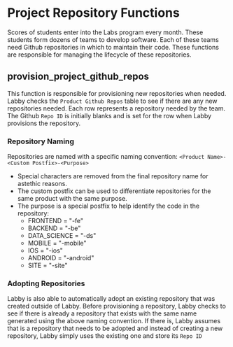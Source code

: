 # Project Repository Functions

Scores of students enter into the Labs program every month. These students form dozens of teams to develop software. Each of these teams need Github repositories in which to maintain their code. These functions are responsible for managing the lifecycle of these repositories.

## provision_project_github_repos

This function is responsible for provisioning new repositories when needed. Labby checks the `Product Github Repos` table to see if there are any new repositories needed. Each row represents a repository needed by the team. The Github `Repo ID` is initially blanks and is set for the row when Labby provisions the repository.

### Repository Naming

Repositories are named with a specific naming convention: `<Product Name>-<Custom Postfix>-<Purpose>`

- Special characters are removed from the final repository name for astethic reasons.
- The custom postfix can be used to differentiate repositories for the same product with the same purpose.
- The purpose is a special postfix to help identify the code in the repository:
  - FRONTEND        = "-fe"
  - BACKEND         = "-be"
  - DATA_SCIENCE    = "-ds"
  - MOBILE          = "-mobile"
  - IOS             = "-ios"
  - ANDROID         = "-android"
  - SITE            = "-site"

### Adopting Repositories

Labby is also able to automatically adopt an existing repository that was created outside of Labby. Before provisioning a repository, Labby checks to see if there is already a repository that exists with the same name generated using the above naming convention. If there is, Labby assumes that is a repository that needs to be adopted and instead of creating a new repository, Labby simply uses the existing one and store its `Repo ID`

